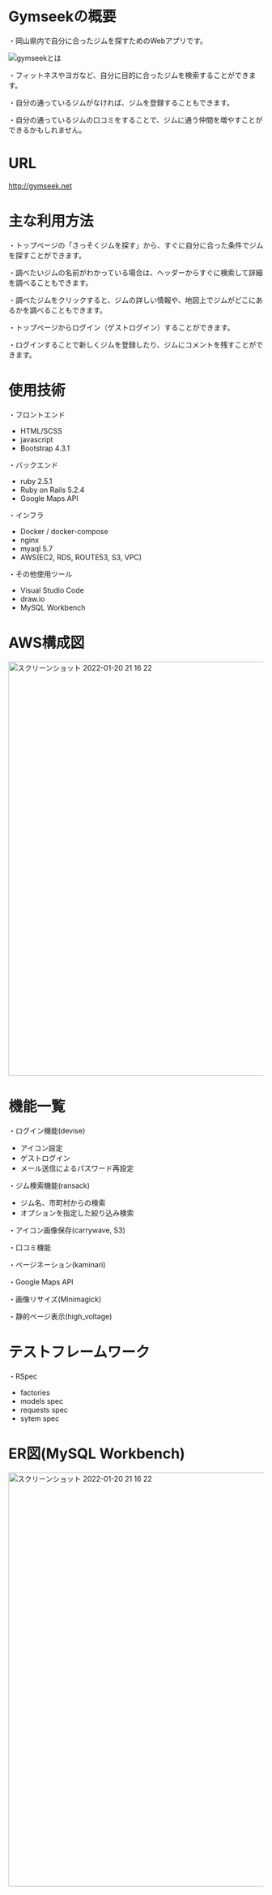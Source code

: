 # Gymseekの概要

・岡山県内で自分に合ったジムを探すためのWebアプリです。

![gymseekとは](https://user-images.githubusercontent.com/86691510/150344071-ab8dd2bb-7310-443d-875b-a95f9ef43388.gif)

・フィットネスやヨガなど、自分に目的に合ったジムを検索することができます。

・自分の通っているジムがなければ、ジムを登録することもできます。

・自分の通っているジムの口コミをすることで、ジムに通う仲間を増やすことができるかもしれません。

# URL

http://gymseek.net

# 主な利用方法

・トップページの「さっそくジムを探す」から、すぐに自分に合った条件でジムを探すことができます。

・調べたいジムの名前がわかっている場合は、ヘッダーからすぐに検索して詳細を調べることもできます。

・調べたジムをクリックすると、ジムの詳しい情報や、地図上でジムがどこにあるかを調べることもできます。

・トップページからログイン（ゲストログイン）することができます。

・ログインすることで新しくジムを登録したり、ジムにコメントを残すことができます。

# 使用技術

・フロントエンド
  - HTML/SCSS
  - javascript
  - Bootstrap 4.3.1

・バックエンド
  - ruby 2.5.1
  - Ruby on Rails 5.2.4
  - Google Maps API

・インフラ
  - Docker / docker-compose
  - nginx
  - myaql 5.7
  - AWS(EC2, RDS, ROUTE53, S3, VPC)

・その他使用ツール
  - Visual Studio Code
  - draw.io
  - MySQL Workbench

# AWS構成図
<img width="816" alt="スクリーンショット 2022-01-20 21 16 22" src="https://user-images.githubusercontent.com/86691510/150340340-7ca814c0-bc32-450b-9025-54acec2fc595.png">


# 機能一覧

・ログイン機能(devise)
  - アイコン設定
  - ゲストログイン
  - メール送信によるパスワード再設定

・ジム検索機能(ransack)
  - ジム名、市町村からの検索
  - オプションを指定した絞り込み検索

・アイコン画像保存(carrywave, S3)

・口コミ機能

・ページネーション(kaminari)

・Google Maps API

・画像リサイズ(Minimagick)

・静的ページ表示(high_voltage)

# テストフレームワーク

・RSpec
  - factories
  - models spec
  - requests spec
  - sytem spec

# ER図(MySQL Workbench)
<img width="816" alt="スクリーンショット 2022-01-20 21 16 22" src="https://user-images.githubusercontent.com/86691510/150338687-680c0c81-3592-4abc-99ca-e28319f2efcd.png">
